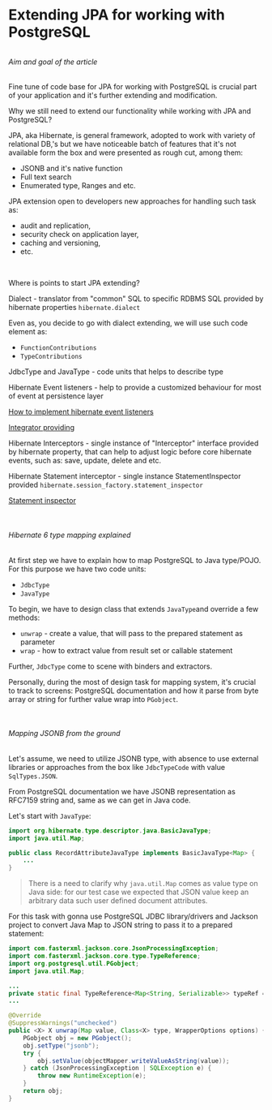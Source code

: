 # Extending JPA for working with PostgreSQL

###### 

###### Aim and goal of the article

Fine tune of  code base for JPA for working with PostgreSQL is crucial part of your application and it's further extending and modification.

Why we still need to extend our functionality while working with JPA and PostgreSQL?

JPA, aka Hibernate, is general framework, adopted to work with variety of relational DB,'s but we have noticeable batch of features that it's not available form the box and were presented as rough cut, among them:

* JSONB and it's native function
* Full text search
* Enumerated type, Ranges and etc.

JPA extension open to developers new approaches for handling such task as:

* audit and replication,
* security check on application layer,
* caching and versioning,
* etc.

‍

Where is points to start JPA extending?

Dialect - translator from "common" SQL to specific RDBMS  SQL provided by hibernate properties `hibernate.dialect`​

Even as, you decide to go with dialect extending, we will use such code element as:

* ​`FunctionContributions`​
* ​`TypeContributions`​

JdbcType and JavaType - code units that helps to describe type

Hibernate Event listeners - help to provide a customized behaviour for most of event at persistence layer

[How to implement hibernate event listeners](https://vladmihalcea.com/dto-projection-jpa-query "How to implement hibernate event listeners")

[Integrator providing](https://vladmihalcea.com/dto-projection-jpa-query/)

Hibernate Interceptors - single instance of "Interceptor" interface provided by hibernate property, that can help to adjust logic before core hibernate events, such as: save, update, delete and etc.

Hibernate Statement interceptor - single instance StatementInspector provided `hibernate.session_factory.statement_inspector`​

[Statement inspector](https://vladmihalcea.com/hibernate-statementinspector/)

‍

###### Hibernate 6 type mapping explained

At first step we have to explain how to map PostgreSQL to Java type/POJO. For this purpose we have two code units:

* ​`JdbcType`​
* ​`JavaType`​

To begin, we have to design class that extends `JavaType`​ and override a few methods:

* ​`unwrap`​ - create a value, that will pass to the prepared statement as parameter
* ​`wrap`​ - how to extract value from result set or callable statement

Further, `JdbcType`​ come to scene with binders and extractors.

Personally, during the most of design task for mapping system, it's crucial to track to screens: PostgreSQL documentation and how it parse from byte array or string for further value wrap into `PGobject`​.

‍

###### Mapping JSONB from the ground

Let's assume, we need to utilize JSONB type, with absence to use external libraries or approaches from the box like `JdbcTypeCode`​ with value `SqlTypes.JSON`​.

From PostgreSQL documentation we have JSONB representation as RFC7159 string and, same as we can get in Java code.

Let's start with `JavaType`​:

```java
import org.hibernate.type.descriptor.java.BasicJavaType;
import java.util.Map;

public class RecordAttributeJavaType implements BasicJavaType<Map> {
	...
}
```

> There is a need to clarify why `java.util.Map`​ comes as value type on Java side: for our test case we expected that JSON value keep an arbitrary data such user defined document attributes.

For this task with gonna use PostgreSQL JDBC library/drivers and Jackson project to convert Java Map to JSON string to pass it to a prepared statement:

```java
import com.fasterxml.jackson.core.JsonProcessingException;
import com.fasterxml.jackson.core.type.TypeReference;
import org.postgresql.util.PGobject;
import java.util.Map;

...
private static final TypeReference<Map<String, Serializable>> typeRef = new TypeReference<>() {};
...

@Override
@SuppressWarnings("unchecked")
public <X> X unwrap(Map value, Class<X> type, WrapperOptions options) {
	PGobject obj = new PGobject();
    obj.setType("jsonb");
    try {
		obj.setValue(objectMapper.writeValueAsString(value));
    } catch (JsonProcessingException | SQLException e) {
    	throw new RuntimeException(e);
    }
    return obj;
}
```